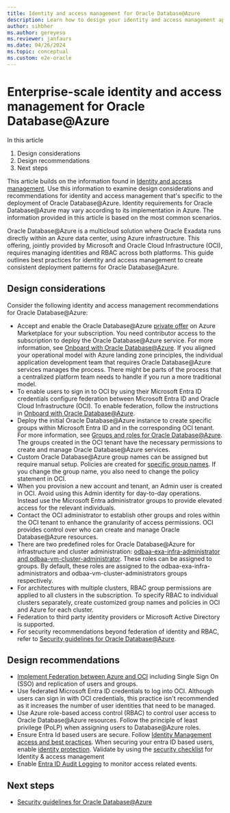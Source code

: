 ```yaml
---
title: Identity and access management for Oracle Database@Azure
description: Learn how to design your identity and access management approach for Oracle Database@Azure.
author: sihbher
ms.author: gereyeso
ms.reviewer: janfaurs
ms.date: 04/26/2024
ms.topic: conceptual
ms.custom: e2e-oracle
---
```

# Enterprise-scale identity and access management for Oracle Database@Azure

In this article
1.	Design considerations
2.	Design recommendations
3.	Next steps

This article builds on the information found in [Identity and access management](/azure/cloud-adoption-framework/ready/landing-zone/design-area/identity-access). Use this information to examine design considerations and recommendations for identity and access management that's specific to the deployment of Oracle Database@Azure. Identity requirements for Oracle Database@Azure may vary according to its implementation in Azure. The information provided in this article is based on the most common scenarios. 

Oracle Database@Azure is a multicloud solution where Oracle Exadata runs directly within an Azure data center, using Azure infrastructure. This offering, jointly provided by Microsoft and Oracle Cloud Infrastructure (OCI), requires managing identities and RBAC across both platforms. This guide outlines best practices for identity and access management to create consistent deployment patterns for Oracle Database@Azure. 


## Design considerations

Consider the following identity and access management recommendations for Oracle Database@Azure:

- Accept and enable the Oracle Database@Azure [private offer](https://learn.microsoft.com/marketplace/private-offers-overview) on Azure Marketplace for your subscription. You need contributor access to the subscription to deploy the Oracle Database@Azure service. For more information, see [Onboard with Oracle Database@Azure](/azure/oracle/oracle-db/onboard-oracle-database). If you aligned your operational model with Azure landing zone principles, the individual application development team that requires Oracle Database@Azure services manages the process. There might be parts of the process that a centralized platform team needs to handle if you run a more traditional model.
- To enable users to sign in to OCI by using their Microsoft Entra ID credentials configure federation between Microsoft Entra ID and Oracle Cloud Infrastructure (OCI). To enable federation, follow the instructions in [Onboard with Oracle Database@Azure](/azure/oracle/oracle-db/onboard-oracle-database#step-3-optional-create-identity-federation-using-azures-identity-service).
- Deploy the initial Oracle Database@Azure instance to create specific groups within Microsoft Entra ID and in the corresponding OCI tenant. For more information, see [Groups and roles for Oracle Database@Azure](/azure/oracle/oracle-db/oracle-database-groups-roles). The groups created in the OCI tenant have the necessary permissions to create and manage Oracle Database@Azure services.
- Custom Oracle Database@Azure group names can be assigned but require manual setup. Policies are created for [specific group names](/azure/oracle/oracle-db/oracle-database-groups-roles). If you change the group name, you also need to change the policy statement in OCI.
- When you provision a new account and tenant, an Admin user is created in OCI. Avoid using this Admin identity for day-to-day operations. Instead use the Microsoft Entra administrator groups to provide elevated access for the relevant individuals.
- Contact the OCI administrator to establish other groups and roles within the OCI tenant to enhance the granularity of access permissions. OCI provides control over who can create and manage Oracle Database@Azure resources.
- There are two predefined roles for Oracle Database@Azure for infrastructure and cluster administration: [odbaa-exa-infra-administrator and odbaa-vm-cluster-administrator](/azure/oracle/oracle-db/oracle-database-groups-roles#groups-and-roles-in-azure). These roles can be assigned to groups. By default, these roles are assigned to the odbaa-exa-infra-administrators and odbaa-vm-cluster-administrators groups respectively.
- For architectures with multiple clusters, RBAC group permissions are applied to all clusters in the subscription. To specify RBAC to individual clusters separately, create customized group names and policies in OCI and Azure for each cluster.
- Federation to third party identity providers or Microsoft Active Directory is supported. 
- For security recommendations beyond federation of identity and RBAC, refer to [Security guidelines for Oracle Database@Azure](./oracle-security-overview-odaa.md).

## Design recommendations

- [Implement Federation between Azure and OCI](https://docs.oracle.com/iaas/Content/Identity/tutorials/azure_ad/lifecycle_azure/01-config-azure-template.htm#config-azure-template) including Single Sign On (SSO) and replication of users and groups. 
- Use federated Microsoft Entra ID credentials to log into OCI. Although users can sign in with OCI credentials, this practice isn't recommended as it increases the number of user identities that need to be managed.
- Use Azure role-based access control (RBAC) to control user access to Oracle Database@Azure resources. Follow the principle of least privilege (PoLP) when assigning users to Database@Azure roles.
- Ensure Entra Id based users are secure. Follow [Identity Management access and best practices](/azure/security/fundamentals/identity-management-best-practices). When securing your entra ID based users, enable [identity protection](/entra/id-protection/overview-identity-protection). Validate by using the [security checklist](/azure/security/fundamentals/steps-secure-identity) for Identity & access management
- Enable [Entra ID Audit Logging](/entra/identity/monitoring-health/concept-audit-logs) to monitor access related events.

## Next steps

- [Security guidelines for Oracle Database@Azure](./oracle-security-overview-odaa.md)
